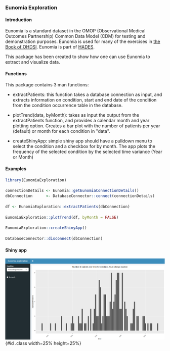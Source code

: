 ### Eunomia Exploration

#### Introduction

Eunomia is a standard dataset in the OMOP (Observational Medical Outcomes Partnership) Common Data Model (CDM) for testing and demonstration purposes. Eunomia is used for many of the exercises in [the Book of OHDSI](https://ohdsi.github.io/TheBookOfOhdsi/). Eunomia is part of [HADES](https://ohdsi.github.io/Hades/).

This package has been created to show how one can use Eunomia to extract and visualize data.

#### Functions

This package contains 3 man functions:

* extractPatients: this function takes a database connection as input, and extracts information on condition, start and end date of the condition from the condition occurrence table in the database.

* plotTrend(data, byMonth): takes as input the output from the extractPatients function, and provides a calendar month and year plotting option. Creates a bar plot with the number of patients per year (default) or month for each condition in "data".

* createShinyApp: simple shiny app should have a pulldown menu to select the condition and a checkbox for by month. The app plots the frequency of the selected condition by the selected time variance (Year or Month)

#### Examples

```R
library(EunomiaExploration)

connectionDetails <- Eunomia::getEunomiaConnectionDetails()
dbConnection      <- DatabaseConnector::connect(connectionDetails)

df <- EunomiaExploration::extractPatients(dbConnection)

EunomiaExploration::plotTrend(df, byMonth = FALSE)

EunomiaExploration::createShinyApp()

DatabaseConnector::disconnect(dbConnection)
```

#### Shiny app

![](inst/app.png){#id .class width=25% height=25%}
